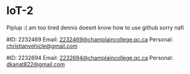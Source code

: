 # IoT-2
Piplup :( am too tired dennis doesnt know how to use github sorry nafi

#ID: 2232469 Email: 2232469@champlaincollege.qc.ca Personal: christianvehicle@gmail.com

#ID: 2232694 Email: 2232694@champlaincollege.qc.ca Personal: dkanat822@gmail.com
